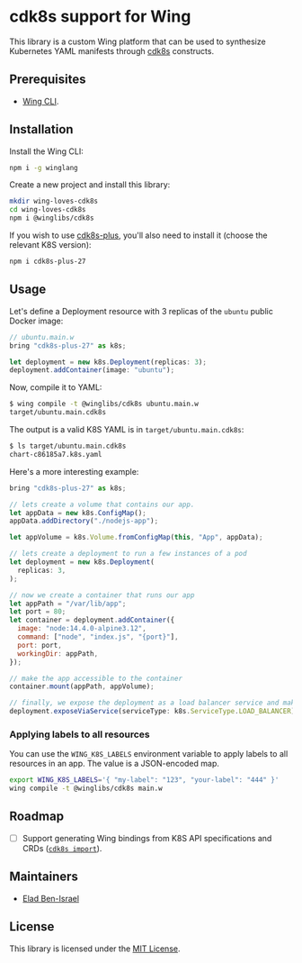 # cdk8s support for Wing

This library is a custom Wing platform that can be used to synthesize Kubernetes YAML manifests
through [cdk8s](https://cdk8s.io) constructs.

## Prerequisites

* [Wing CLI](https://winglang.io).

## Installation

Install the Wing CLI:

```sh
npm i -g winglang
```

Create a new project and install this library:

```sh
mkdir wing-loves-cdk8s
cd wing-loves-cdk8s
npm i @winglibs/cdk8s
```

If you wish to use [cdk8s-plus](https://cdk8s.io/docs/latest/plus/), you'll also
need to install it (choose the relevant K8S version):

```sh
npm i cdk8s-plus-27
```

## Usage

Let's define a Deployment resource with 3 replicas of the `ubuntu` public Docker image:

```js
// ubuntu.main.w
bring "cdk8s-plus-27" as k8s;

let deployment = new k8s.Deployment(replicas: 3);
deployment.addContainer(image: "ubuntu");
```

Now, compile it to YAML:

```sh
$ wing compile -t @winglibs/cdk8s ubuntu.main.w
target/ubuntu.main.cdk8s
```

The output is a valid K8S YAML is in `target/ubuntu.main.cdk8s`:

```sh
$ ls target/ubuntu.main.cdk8s
chart-c86185a7.k8s.yaml
```

Here's a more interesting example:

```js
bring "cdk8s-plus-27" as k8s;

// lets create a volume that contains our app.
let appData = new k8s.ConfigMap();
appData.addDirectory("./nodejs-app");

let appVolume = k8s.Volume.fromConfigMap(this, "App", appData);

// lets create a deployment to run a few instances of a pod
let deployment = new k8s.Deployment(
  replicas: 3,
);

// now we create a container that runs our app
let appPath = "/var/lib/app";
let port = 80;
let container = deployment.addContainer({
  image: "node:14.4.0-alpine3.12",
  command: ["node", "index.js", "{port}"],
  port: port,
  workingDir: appPath,
});

// make the app accessible to the container
container.mount(appPath, appVolume);

// finally, we expose the deployment as a load balancer service and make it run
deployment.exposeViaService(serviceType: k8s.ServiceType.LOAD_BALANCER);
```

### Applying labels to all resources

You can use the `WING_K8S_LABELS` environment variable to apply labels to all resources in an app.
The value is a JSON-encoded map.

```sh
export WING_K8S_LABELS='{ "my-label": "123", "your-label": "444" }'
wing compile -t @winglibs/cdk8s main.w
```

## Roadmap

* [ ] Support generating Wing bindings from K8S API specifications and CRDs ([`cdk8s
  import`](https://cdk8s.io/docs/latest/cli/import/)).

## Maintainers

* [Elad Ben-Israel](@eladb)

## License

This library is licensed under the [MIT License](./LICENSE).
